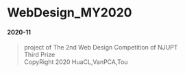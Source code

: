 # WebDesign_MY2020
#### 2020-11
> project of The 2nd Web Design Competition of NJUPT   
> Third Prize   
> CopyRight 2020 HuaCL,VanPCA,Tou 

